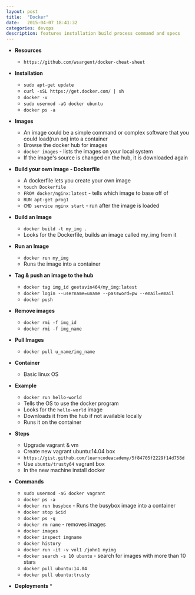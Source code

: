 ```yaml
---
layout: post
title:  "Docker"
date:   2015-04-07 18:41:32
categories: devops
description: features installation build process command and specs
---
```


* __Resources__ 
  * `https://github.com/wsargent/docker-cheat-sheet`

* __Installation__
  * `sudo apt-get update`
  * `curl -sSL https://get.docker.com/ | sh`
  * `docker -v`
  * `sudo usermod -aG docker ubuntu`
  * `docker ps -a`

* __Images__
  * An image could be a simple command or complex software that you could load(run on) into a container
  * Browse the docker hub for images
  * `docker images` - lists the images on your local system
  * If the image's source is changed on the hub, it is downloaded again

* __Build your own image - Dockerfile__
  * A dockerfile lets you create your own image
  * `touch Dockerfile`
  * `FROM docker/nginx:latest` - tells which image to base off of
  * `RUN apt-get prog1`
  * `CMD service nginx start` - run after the image is loaded

* __Build an Image__
  * `docker build -t my_img .`
  * Looks for the Dockerfile, builds an image called my_img from it

* __Run an Image__
  * `docker run my_img`
  * Runs the image into a container

* __Tag & push an image to the hub__
  * `docker tag img_id geetavin464/my_img:latest`
  * `docker login --username=uname --password=pw --email=email`
  * `docker push`

* __Remove images__
  * `docker rmi -f img_id`
  * `docker rmi -f img_name`

* __Pull Images__
  * `docker pull u_name/img_name`

* __Container__
  * Basic linux OS

* __Example__
  * `docker run hello-world`
  * Tells the OS to use the docker program
  * Looks for the `hello-world` image
  * Downloads it from the hub if not available locally
  * Runs it on the container

* __Steps__
  * Upgrade vagrant & vm
  * Create new vagrant ubuntu:14.04 box
  * `https://gist.github.com/learncodeacademy/5f84705f2229f14d758d`
  * Use `ubuntu/trusty64` vagrant box
  * In the new machine install docker

* __Commands__
  * `sudo usermod -aG docker vagrant`
  * `docker ps -a`
  * `docker run busybox` - Runs the busybox image into a container
  * `docker stop $cid`
  * `docker ps -q`
  * `docker rm name` - removes images
  * `docker images`
  * `docker inspect imgname`
  * `docker history`
  * `docker run -it -v vol1 /john1 myimg`
  * `docker search -s 10 ubuntu` - search for images with more than 10 stars
  * `docker pull ubuntu:14.04`
  * `docker pull ubuntu:trusty`

* __Deployments__
  * 